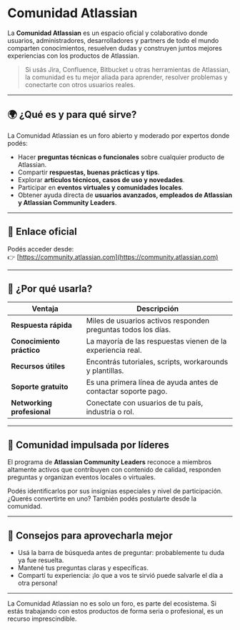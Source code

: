 # Comunidad Atlassian

La **Comunidad Atlassian** es un espacio oficial y colaborativo donde usuarios, administradores, desarrolladores y partners de todo el mundo comparten conocimientos, resuelven dudas y construyen juntos mejores experiencias con los productos de Atlassian.

> Si usás Jira, Confluence, Bitbucket u otras herramientas de Atlassian, la comunidad es tu mejor aliada para aprender, resolver problemas y conectarte con otros usuarios reales.

---

## 🌍 ¿Qué es y para qué sirve?

La Comunidad Atlassian es un foro abierto y moderado por expertos donde podés:

- Hacer **preguntas técnicas o funcionales** sobre cualquier producto de Atlassian.
- Compartir **respuestas, buenas prácticas y tips**.
- Explorar **artículos técnicos, casos de uso y novedades**.
- Participar en **eventos virtuales y comunidades locales**.
- Obtener ayuda directa de **usuarios avanzados, empleados de Atlassian y Atlassian Community Leaders**.

---

## 🔗 Enlace oficial

Podés acceder desde:  
👉 [https://community.atlassian.com](https://community.atlassian.com)

---

## 🧠 ¿Por qué usarla?

| Ventaja | Descripción |
|--------|-------------|
| **Respuesta rápida** | Miles de usuarios activos responden preguntas todos los días. |
| **Conocimiento práctico** | La mayoría de las respuestas vienen de la experiencia real. |
| **Recursos útiles** | Encontrás tutoriales, scripts, workarounds y plantillas. |
| **Soporte gratuito** | Es una primera línea de ayuda antes de contactar soporte pago. |
| **Networking profesional** | Conectate con usuarios de tu país, industria o rol. |

---

## 🏅 Comunidad impulsada por líderes

El programa de **Atlassian Community Leaders** reconoce a miembros altamente activos que contribuyen con contenido de calidad, responden preguntas y organizan eventos locales o virtuales.

Podés identificarlos por sus insignias especiales y nivel de participación.  
¿Querés convertirte en uno? También podés postularte desde la comunidad.

---

## 🎯 Consejos para aprovecharla mejor

- Usá la barra de búsqueda antes de preguntar: probablemente tu duda ya fue resuelta.
- Mantené tus preguntas claras y específicas.
- Compartí tu experiencia: ¡lo que a vos te sirvió puede salvarle el día a otra persona!

---

La Comunidad Atlassian no es solo un foro, es parte del ecosistema. Si estás trabajando con estos productos de forma seria o profesional, es un recurso imprescindible.